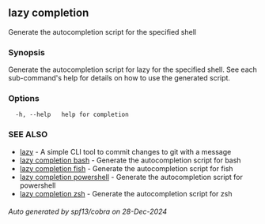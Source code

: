 ## lazy completion

Generate the autocompletion script for the specified shell

### Synopsis

Generate the autocompletion script for lazy for the specified shell.
See each sub-command's help for details on how to use the generated script.


### Options

```
  -h, --help   help for completion
```

### SEE ALSO

* [lazy](lazy.md)	 - A simple CLI tool to commit changes to git with a message
* [lazy completion bash](lazy_completion_bash.md)	 - Generate the autocompletion script for bash
* [lazy completion fish](lazy_completion_fish.md)	 - Generate the autocompletion script for fish
* [lazy completion powershell](lazy_completion_powershell.md)	 - Generate the autocompletion script for powershell
* [lazy completion zsh](lazy_completion_zsh.md)	 - Generate the autocompletion script for zsh

###### Auto generated by spf13/cobra on 28-Dec-2024
